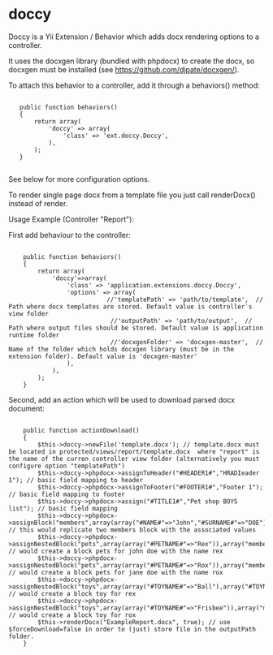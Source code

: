 doccy
=====

  Doccy is a Yii Extension / Behavior which adds docx rendering options to a controller.
 
  It uses the docxgen library (bundled with phpdocx) to create the docx, so docxgen must be
  installed (see https://github.com/djpate/docxgen/).
 
  To attach this behavior to a controller, add it through a behaviors() method:
 
 <pre><code>
   public function behaviors()
   {
       return array(
           'doccy' => array(
               'class' => 'ext.doccy.Doccy',
           ),
       );
   }
 </code></pre>
  See below for more configuration options.
 
  To render single page docx from a template file you just call renderDocx() instead
  of render. 
  
  Usage Example (Controller "Report"):
  
First add behaviour to the controller:

<pre><code>
  	public function behaviors()
	{
		return array(
            'doccy'=>array(                                                                                                
                'class' => 'application.extensions.doccy.Doccy',   
				'options' => array(
		                   //'templatePath' => 'path/to/template',  // Path where docx templates are stored. Default value is controller`s view folder 
							//'outputPath' => 'path/to/output',  // Path where output files should be stored. Default value is application runtime folder 
							//'docxgenFolder' => 'docxgen-master',  // Name of the folder which holds docxgen library (must be in the extension folder). Default value is 'docxgen-master' 
				),
			),
		);
	}
</code></pre>

Second, add an action which will be used to download parsed docx document:

<pre><code>	
	public function actionDownload()
	{
		$this->doccy->newFile('template.docx'); // template.docx must be located in protected/views/report/template.docx  where "report" is the name of the curren controller view folder (alternatively you must configure option "templatePath")
		$this->doccy->phpdocx->assignToHeader("#HEADER1#","HRADIeader 1"); // basic field mapping to header
		$this->doccy->phpdocx->assignToFooter("#FOOTER1#","Footer 1"); // basic field mapping to footer
		$this->doccy->phpdocx->assign("#TITLE1#","Pet shop BOYS list"); // basic field mapping
		$this->doccy->phpdocx->assignBlock("members",array(array("#NAME#"=>"John","#SURNAME#"=>"DOE"),array("#NAME#"=>"Jane","#SURNAME#"=>"DOE"))); // this would replicate two members block with the associated values
		$this->doccy->phpdocx->assignNestedBlock("pets",array(array("#PETNAME#"=>"Rex")),array("members"=>1)); // would create a block pets for john doe with the name rex
		$this->doccy->phpdocx->assignNestedBlock("pets",array(array("#PETNAME#"=>"Rox")),array("members"=>2)); // would create a block pets for jane doe with the name rox
		$this->doccy->phpdocx->assignNestedBlock("toys",array(array("#TOYNAME#"=>"Ball"),array("#TOYNAME#"=>"Frisbee"),array("#TOYNAME#"=>"Box")),array("members"=>1,"pets"=>1)); // would create a block toy for rex
		$this->doccy->phpdocx->assignNestedBlock("toys",array(array("#TOYNAME#"=>"Frisbee")),array("members"=>2,"pets"=>1)); // would create a block toy for rox
		$this->renderDocx("ExampleReport.docx", true); // use $forceDownload=false in order to (just) store file in the outputPath folder.
	}
</code></pre>